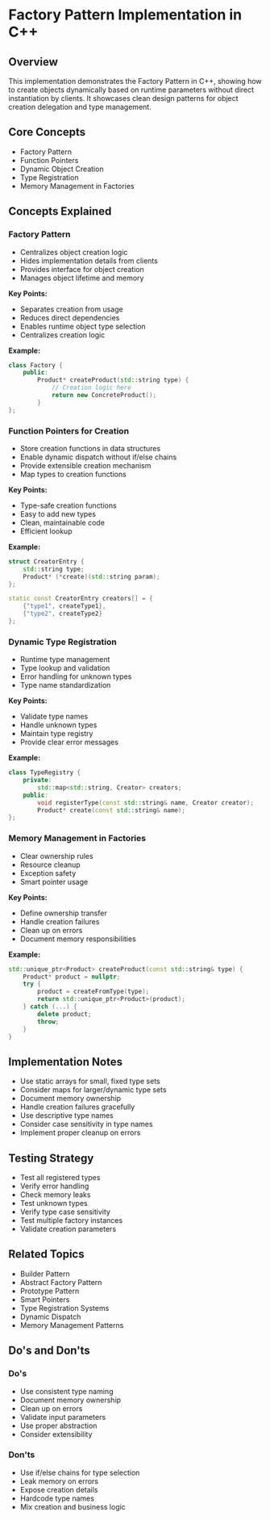 # Factory Pattern Implementation in C++

## Overview
This implementation demonstrates the Factory Pattern in C++, showing how to create objects dynamically based on runtime parameters without direct instantiation by clients. It showcases clean design patterns for object creation delegation and type management.

## Core Concepts
- Factory Pattern
- Function Pointers
- Dynamic Object Creation
- Type Registration
- Memory Management in Factories

## Concepts Explained

### Factory Pattern
- Centralizes object creation logic
- Hides implementation details from clients
- Provides interface for object creation
- Manages object lifetime and memory

**Key Points:**
- Separates creation from usage
- Reduces direct dependencies
- Enables runtime object type selection
- Centralizes creation logic

**Example:**
```cpp
class Factory {
    public:
        Product* createProduct(std::string type) {
            // Creation logic here
            return new ConcreteProduct();
        }
};
```

### Function Pointers for Creation
- Store creation functions in data structures
- Enable dynamic dispatch without if/else chains
- Provide extensible creation mechanism
- Map types to creation functions

**Key Points:**
- Type-safe creation functions
- Easy to add new types
- Clean, maintainable code
- Efficient lookup

**Example:**
```cpp
struct CreatorEntry {
    std::string type;
    Product* (*create)(std::string param);
};

static const CreatorEntry creators[] = {
    {"type1", createType1},
    {"type2", createType2}
};
```

### Dynamic Type Registration
- Runtime type management
- Type lookup and validation
- Error handling for unknown types
- Type name standardization

**Key Points:**
- Validate type names
- Handle unknown types
- Maintain type registry
- Provide clear error messages

**Example:**
```cpp
class TypeRegistry {
    private:
        std::map<std::string, Creator> creators;
    public:
        void registerType(const std::string& name, Creator creator);
        Product* create(const std::string& name);
};
```

### Memory Management in Factories
- Clear ownership rules
- Resource cleanup
- Exception safety
- Smart pointer usage

**Key Points:**
- Define ownership transfer
- Handle creation failures
- Clean up on errors
- Document memory responsibilities

**Example:**
```cpp
std::unique_ptr<Product> createProduct(const std::string& type) {
    Product* product = nullptr;
    try {
        product = createFromType(type);
        return std::unique_ptr<Product>(product);
    } catch (...) {
        delete product;
        throw;
    }
}
```

## Implementation Notes
- Use static arrays for small, fixed type sets
- Consider maps for larger/dynamic type sets
- Document memory ownership
- Handle creation failures gracefully
- Use descriptive type names
- Consider case sensitivity in type names
- Implement proper cleanup on errors

## Testing Strategy
- Test all registered types
- Verify error handling
- Check memory leaks
- Test unknown types
- Verify type case sensitivity
- Test multiple factory instances
- Validate creation parameters

## Related Topics
- Builder Pattern
- Abstract Factory Pattern
- Prototype Pattern
- Smart Pointers
- Type Registration Systems
- Dynamic Dispatch
- Memory Management Patterns

## Do's and Don'ts

### Do's
- Use consistent type naming
- Document memory ownership
- Clean up on errors
- Validate input parameters
- Use proper abstraction
- Consider extensibility

### Don'ts
- Use if/else chains for type selection
- Leak memory on errors
- Expose creation details
- Hardcode type names
- Mix creation and business logic